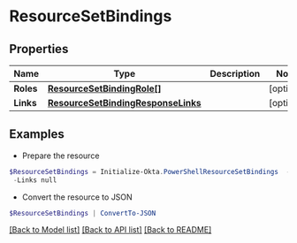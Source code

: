# ResourceSetBindings
## Properties

Name | Type | Description | Notes
------------ | ------------- | ------------- | -------------
**Roles** | [**ResourceSetBindingRole[]**](ResourceSetBindingRole.md) |  | [optional] 
**Links** | [**ResourceSetBindingResponseLinks**](ResourceSetBindingResponseLinks.md) |  | [optional] 

## Examples

- Prepare the resource
```powershell
$ResourceSetBindings = Initialize-Okta.PowerShellResourceSetBindings  -Roles null `
 -Links null
```

- Convert the resource to JSON
```powershell
$ResourceSetBindings | ConvertTo-JSON
```

[[Back to Model list]](../README.md#documentation-for-models) [[Back to API list]](../README.md#documentation-for-api-endpoints) [[Back to README]](../README.md)

